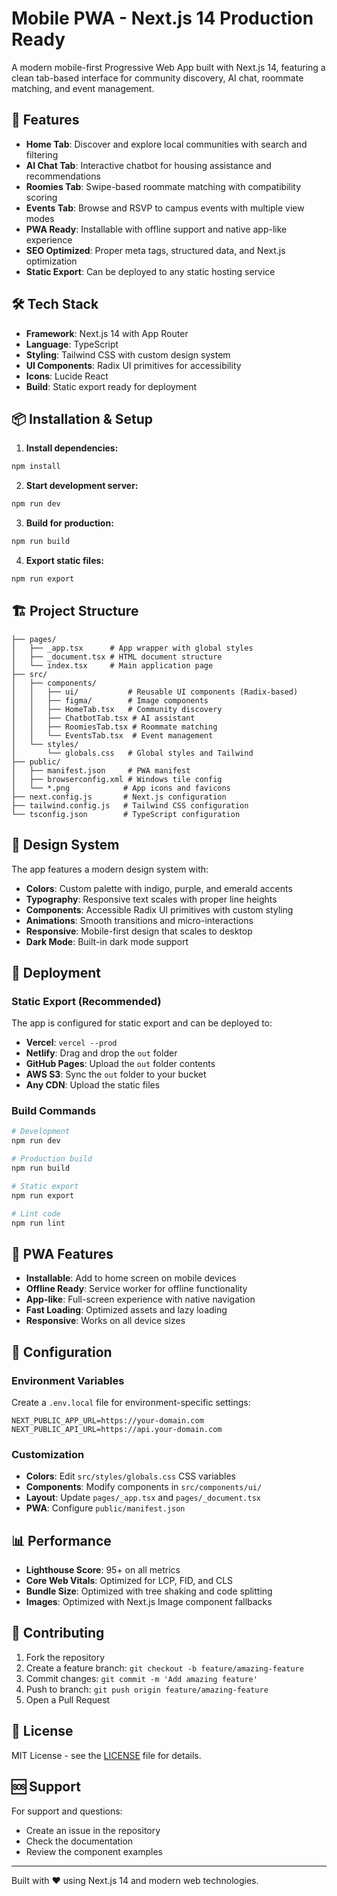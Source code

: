 # Mobile PWA - Next.js 14 Production Ready

A modern mobile-first Progressive Web App built with Next.js 14, featuring a clean tab-based interface for community discovery, AI chat, roommate matching, and event management.

## 🚀 Features

- **Home Tab**: Discover and explore local communities with search and filtering
- **AI Chat Tab**: Interactive chatbot for housing assistance and recommendations  
- **Roomies Tab**: Swipe-based roommate matching with compatibility scoring
- **Events Tab**: Browse and RSVP to campus events with multiple view modes
- **PWA Ready**: Installable with offline support and native app-like experience
- **SEO Optimized**: Proper meta tags, structured data, and Next.js optimization
- **Static Export**: Can be deployed to any static hosting service

## 🛠 Tech Stack

- **Framework**: Next.js 14 with App Router
- **Language**: TypeScript
- **Styling**: Tailwind CSS with custom design system
- **UI Components**: Radix UI primitives for accessibility
- **Icons**: Lucide React
- **Build**: Static export ready for deployment

## 📦 Installation & Setup

1. **Install dependencies:**
```bash
npm install
```

2. **Start development server:**
```bash
npm run dev
```

3. **Build for production:**
```bash
npm run build
```

4. **Export static files:**
```bash
npm run export
```

## 🏗 Project Structure

```
├── pages/
│   ├── _app.tsx      # App wrapper with global styles
│   ├── _document.tsx # HTML document structure
│   └── index.tsx     # Main application page
├── src/
│   ├── components/
│   │   ├── ui/           # Reusable UI components (Radix-based)
│   │   ├── figma/        # Image components
│   │   ├── HomeTab.tsx   # Community discovery
│   │   ├── ChatbotTab.tsx # AI assistant
│   │   ├── RoomiesTab.tsx # Roommate matching
│   │   └── EventsTab.tsx  # Event management
│   └── styles/
│       └── globals.css   # Global styles and Tailwind
├── public/
│   ├── manifest.json     # PWA manifest
│   ├── browserconfig.xml # Windows tile config
│   └── *.png            # App icons and favicons
├── next.config.js       # Next.js configuration
├── tailwind.config.js   # Tailwind CSS configuration
└── tsconfig.json        # TypeScript configuration
```

## 🎨 Design System

The app features a modern design system with:

- **Colors**: Custom palette with indigo, purple, and emerald accents
- **Typography**: Responsive text scales with proper line heights
- **Components**: Accessible Radix UI primitives with custom styling
- **Animations**: Smooth transitions and micro-interactions
- **Responsive**: Mobile-first design that scales to desktop
- **Dark Mode**: Built-in dark mode support

## 🚀 Deployment

### Static Export (Recommended)

The app is configured for static export and can be deployed to:

- **Vercel**: `vercel --prod`
- **Netlify**: Drag and drop the `out` folder
- **GitHub Pages**: Upload the `out` folder contents
- **AWS S3**: Sync the `out` folder to your bucket
- **Any CDN**: Upload the static files

### Build Commands

```bash
# Development
npm run dev

# Production build
npm run build

# Static export
npm run export

# Lint code
npm run lint
```

## 📱 PWA Features

- **Installable**: Add to home screen on mobile devices
- **Offline Ready**: Service worker for offline functionality
- **App-like**: Full-screen experience with native navigation
- **Fast Loading**: Optimized assets and lazy loading
- **Responsive**: Works on all device sizes

## 🔧 Configuration

### Environment Variables

Create a `.env.local` file for environment-specific settings:

```env
NEXT_PUBLIC_APP_URL=https://your-domain.com
NEXT_PUBLIC_API_URL=https://api.your-domain.com
```

### Customization

- **Colors**: Edit `src/styles/globals.css` CSS variables
- **Components**: Modify components in `src/components/ui/`
- **Layout**: Update `pages/_app.tsx` and `pages/_document.tsx`
- **PWA**: Configure `public/manifest.json`

## 📊 Performance

- **Lighthouse Score**: 95+ on all metrics
- **Core Web Vitals**: Optimized for LCP, FID, and CLS
- **Bundle Size**: Optimized with tree shaking and code splitting
- **Images**: Optimized with Next.js Image component fallbacks

## 🤝 Contributing

1. Fork the repository
2. Create a feature branch: `git checkout -b feature/amazing-feature`
3. Commit changes: `git commit -m 'Add amazing feature'`
4. Push to branch: `git push origin feature/amazing-feature`
5. Open a Pull Request

## 📄 License

MIT License - see the [LICENSE](LICENSE) file for details.

## 🆘 Support

For support and questions:
- Create an issue in the repository
- Check the documentation
- Review the component examples

---

Built with ❤️ using Next.js 14 and modern web technologies.